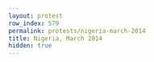 ```yaml
---
layout: protest
row_index: 579
permalink: protests/nigeria-march-2014
title: Nigeria, March 2014
hidden: true
---
```

